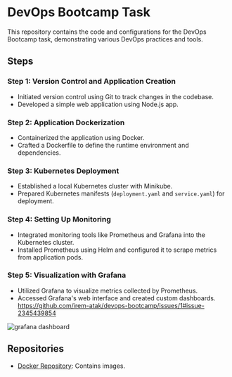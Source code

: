 # DevOps Bootcamp Task

This repository contains the code and configurations for the DevOps Bootcamp task, demonstrating various DevOps practices and tools.

## Steps

### Step 1: Version Control and Application Creation
- Initiated version control using Git to track changes in the codebase.
- Developed a simple web application using Node.js app.

### Step 2: Application Dockerization
- Containerized the application using Docker.
- Crafted a Dockerfile to define the runtime environment and dependencies.

### Step 3: Kubernetes Deployment
- Established a local Kubernetes cluster with Minikube.
- Prepared Kubernetes manifests (`deployment.yaml` and `service.yaml`) for deployment.

### Step 4: Setting Up Monitoring
- Integrated monitoring tools like Prometheus and Grafana into the Kubernetes cluster.
- Installed Prometheus using Helm and configured it to scrape metrics from application pods.

### Step 5: Visualization with Grafana
- Utilized Grafana to visualize metrics collected by Prometheus.
- Accessed Grafana's web interface and created custom dashboards.
https://github.com/irem-atak/devops-bootcamp/issues/1#issue-2345439854

![grafana dashboard](https://github.com/irem-atak/devops-bootcamp/assets/87229045/b5f8b7f6-a087-4e9c-b8a2-81c9d34f17dc)
## Repositories
- [Docker Repository](https://hub.docker.com/r/irematk/devops-bootcamp): Contains images.


